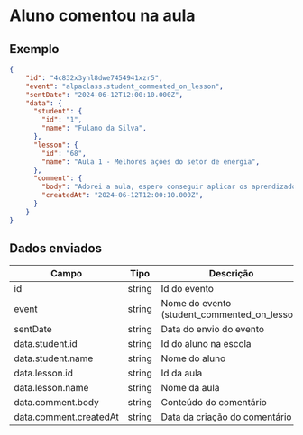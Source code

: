 # Aluno comentou na aula
## Exemplo 
```json 
{ 
    "id": "4c832x3ynl8dwe7454941xzr5", 
    "event": "alpaclass.student_commented_on_lesson", 
    "sentDate": "2024-06-12T12:00:10.000Z", 
    "data": { 
      "student": { 
        "id": "1", 
        "name": "Fulano da Silva", 
      },
      "lesson": { 
        "id": "68", 
        "name": "Aula 1 - Melhores ações do setor de energia", 
      },
      "comment": {
        "body": "Adorei a aula, espero conseguir aplicar os aprendizados!",
        "createdAt": "2024-06-12T12:00:10.000Z", 
      }
    } 
} 
``` 

## Dados enviados 

| Campo                     | Tipo   | Descrição                                   | 
|---------------------------|--------|---------------------------------------------| 
| id                        | string | Id do evento                                | 
| event                     | string | Nome do evento (student_commented_on_lesson)| 
| sentDate                  | string | Data do envio do evento                     |
| data.student.id           | string | Id do aluno na escola                       | 
| data.student.name         | string | Nome do aluno                               |
| data.lesson.id            | string | Id da aula                                  | 
| data.lesson.name          | string | Nome da aula                                | 
| data.comment.body         | string | Conteúdo do comentário                      | 
| data.comment.createdAt    | string | Data da criação do comentário               | 

